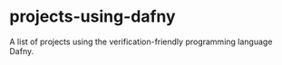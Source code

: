 # projects-using-dafny
A list of projects using the verification-friendly programming language Dafny.
